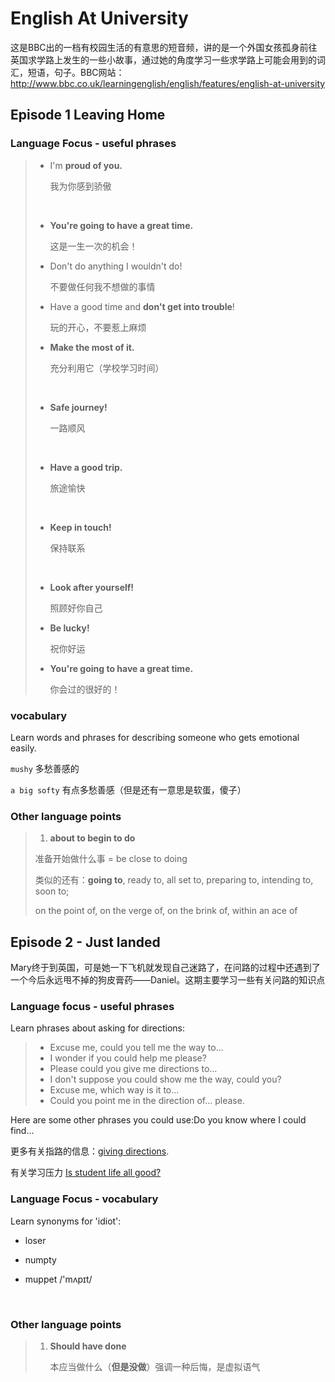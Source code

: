 # English At University

这是BBC出的一档有校园生活的有意思的短音频，讲的是一个外国女孩孤身前往英国求学路上发生的一些小故事，通过她的角度学习一些求学路上可能会用到的词汇，短语，句子。BBC网站：http://www.bbc.co.uk/learningenglish/english/features/english-at-university



## Episode 1 Leaving Home

### Language Focus - useful phrases

> - I'm **proud of you.**
>
>   我为你感到骄傲
>
>   ​
>
> - **You're going to have a great time.**
>
>   这是一生一次的机会！ 
>
>
> - Don't do anything I wouldn't do!
>
>   不要做任何我不想做的事情
>
>
> - Have a good time and **don't get into trouble**!
>
>   玩的开心，不要惹上麻烦
>
>
> - **Make the most of it.**
>
>   充分利用它（学校学习时间）
>
>   ​
>
> - **Safe journey!**
>
>   一路顺风
>
>   ​
>
> - **Have a good trip.**
>
>   旅途愉快
>
>   ​
>
> - **Keep in touch!**
>
>   保持联系
>
>   ​
>
> - **Look after yourself!**
>
>   照顾好你自己
>
>
> - **Be lucky!**
>
>   祝你好运
>
>
> - **You're going to have a great time.**
>
>   你会过的很好的！

### vocabulary

Learn words and phrases for describing someone who gets emotional easily.

`mushy`  多愁善感的

`a big softy` 有点多愁善感（但是还有一意思是软蛋，傻子）



### Other language points

> 1.  **about to begin to do**
>
>    准备开始做什么事  =  be close to doing 
>
>    类似的还有：**going to**, ready to, all set to, preparing to, intending to, soon to;
>
>    on the point of, on the verge of, on the brink of, within an ace of

## Episode 2 - Just landed

Mary终于到英国，可是她一下飞机就发现自己迷路了，在问路的过程中还遇到了一个今后永远甩不掉的狗皮膏药——Daniel。这期主要学习一些有关问路的知识点

### Language focus - useful phrases

Learn phrases about asking for directions:

> - Excuse me, could you tell me the way to…
> - I wonder if you could help me please?
> - Please could you give me directions to…
> - I don't suppose you could show me the way, could you?
> - Excuse me, which way is it to...
> - Could you point me in the direction of... please. 

Here are some other phrases you could use:Do you know where I could find...

更多有关指路的信息：[giving directions](http://www.bbc.co.uk/worldservice/learningenglish/radio/specials/1212_how_to_instruct/page2.shtml).

有关学习压力 [Is student life all good?](http://www.bbc.co.uk/learningenglish/english/features/6-minute-english/ep-151210)



### Language Focus - vocabulary

Learn synonyms for 'idiot':

- loser

- numpty

- muppet /'mʌpɪt/

  ​

### Other language points

> 1. **Should have done**
>
>    本应当做什么（**但是没做**）强调一种后悔，是虚拟语气



